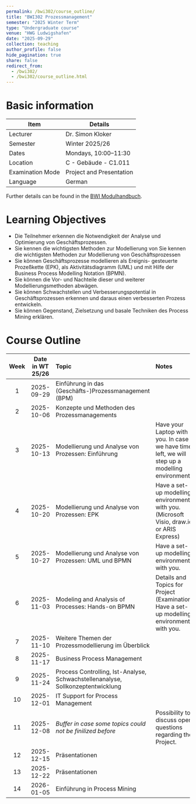 ```yaml
---
permalink: /bwi302/course_outline/
title: "BWI302 Prozessmanagement"
semester: "2025 Winter Term"
type: "Undergraduate course"
venue: "HWG Ludwigshafen"
date: "2025-09-29"
collection: teaching
author_profile: false
hide_pagination: true
share: false
redirect_from: 
  - /bwi302/
  - /bwi302/course_outline.html
---
```


Basic information
======

| Item               | Details                      |
|--------------------|------------------------------|
| Lecturer           | Dr. Simon Kloker             |
| Semester           | Winter 2025/26               |
| Dates              | Mondays, 10:00–11:30         |
| Location           | C - Gebäude - C1.011         |
| Examination Mode   | Project and Presentation     |
| Language           | German                       |

Further details can be found in the [BWI Modulhandbuch](https://www.hwg-lu.de/fileadmin/user_upload/fachbereiche/fachbereich-3/Wirtschaftsinformatik/Downloads/BWI_Modulhandbuch.pdf). 

Learning Objectives
======


* Die Teilnehmer erkennen die Notwendigkeit der Analyse und Optimierung von Geschäftsprozessen.
* Sie kennen die wichtigsten Methoden zur Modellierung von Sie kennen die wichtigsten Methoden zur Modellierung von Geschäftsprozessen
* Sie können Geschäftsprozesse modellieren als Ereignis- gesteuerte Prozeßkette (EPK), als Aktivitätsdiagramm (UML) und mit Hilfe der Business Process Modelling Notation (BPMN).
* Sie können die Vor- und Nachteile dieser und weiterer Modellierungsmethoden abwägen.
* Sie können Schwachstellen und Verbesserungspotential in Geschäftsprozessen erkennen und daraus einen verbesserten Prozess entwickeln.
* Sie können Gegenstand, Zielsetzung und basale Techniken des Process Mining erklären.


Course Outline
======

| Week | Date in WT 25/26 | Topic | Notes |
|:-----:|:------------:|:-----------------------------------------------|:-----------------------------------------------|
| 1 | 2025-09-29 | Einführung in das (Geschäfts-)Prozessmanagement (BPM) | |
| 2 | 2025-10-06 | Konzepte und Methoden des Prozessmanagements  | |
| 3 | 2025-10-13 | Modellierung und Analyse von Prozessen: Einführung | Have your Laptop with you. In case we have time left, we will step up a modelling environment. |
| 4 | 2025-10-20 | Modellierung und Analyse von Prozessen: EPK | Have a set-up modelling environment with you. (Microsoft Visio, draw.io or ARIS Express) |
| 5 | 2025-10-27 | Modellierung und Analyse von Prozessen: UML und BPMN  | Have a set-up modelling environment with you. |
| 6 | 2025-11-03 | Modeling and Analysis of Processes: Hands-on BPMN |  Details and Topics for Project (Examination). Have a set-up modelling environment with you. |
| 7 | 2025-11-10 | Weitere Themen der Prozessmodellierung im Überblick  |  |
| 8 | 2025-11-17 | Business Process Management  |  |
| 9 | 2025-11-24 | Process Controlling, Ist-Analyse, Schwachstellenanalyse, Sollkonzeptentwicklung | |
| 10 | 2025-12-01 | IT Support for Process Management  |  |
| 11 | 2025-12-08 | *Buffer in case some topics could not be finilized before*  | Possibility to discuss open questions regarding the Project. |
| 12 | 2025-12-15 | Präsentationen | |
| 13 | 2025-12-22 | Präsentationen | |
| 14 | 2026-01-05 | Einführung in Process Mining |